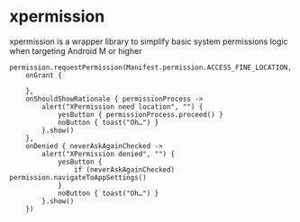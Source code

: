 # xpermission
xpermission is a wrapper library to simplify basic system permissions logic when targeting Android M or higher



    permission.requestPermission(Manifest.permission.ACCESS_FINE_LOCATION,
        onGrant {

        },
        onShouldShowRationale { permissionProcess ->
            alert("XPermission need location", "") {
                yesButton { permissionProcess.proceed() }
                noButton { toast("Oh…") }
            }.show()
        },
        onDenied { neverAskAgainChecked ->
            alert("XPermission denied", "") {
                yesButton {
                    if (neverAskAgainChecked) permission.navigateToAppSettings()
                }
                noButton { toast("Oh…") }
            }.show()
        })
